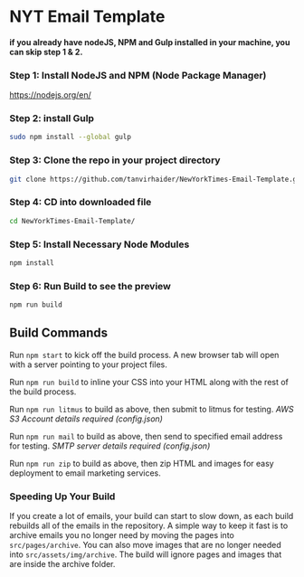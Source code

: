 # NYT Email Template

#### if you already have nodeJS, NPM and Gulp installed in your machine, you can skip step 1 & 2.
### Step 1: Install NodeJS and NPM (Node Package Manager)
https://nodejs.org/en/


### Step 2: install Gulp
```bash
sudo npm install --global gulp
```

### Step 3:  Clone the repo in your project directory
```bash
git clone https://github.com/tanvirhaider/NewYorkTimes-Email-Template.git
```

### Step 4:  CD into downloaded file
```bash
cd NewYorkTimes-Email-Template/
```

### Step 5:  Install Necessary Node Modules
```bash
npm install
```

### Step 6:  Run Build to see the preview
```bash
npm run build
```





## Build Commands

Run `npm start` to kick off the build process. A new browser tab will open with a server pointing to your project files.

Run `npm run build` to inline your CSS into your HTML along with the rest of the build process.

Run `npm run litmus` to build as above, then submit to litmus for testing. *AWS S3 Account details required (config.json)*

Run `npm run mail` to build as above, then send to specified email address for testing. *SMTP server details required (config.json)*

Run `npm run zip` to build as above, then zip HTML and images for easy deployment to email marketing services. 

### Speeding Up Your Build

If you create a lot of emails, your build can start to slow down, as each build rebuilds all of the emails in the
repository. A simple way to keep it fast is to archive emails you no longer need by moving the pages into `src/pages/archive`.
You can also move images that are no longer needed into `src/assets/img/archive`. The build will ignore pages and images that
are inside the archive folder.
